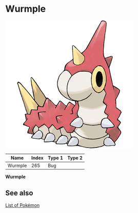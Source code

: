 # Wurmple


![Wurmple](images/265.png)

| **Name** | **Index** | **Type 1** | **Type 2** |
|----|----|----|----|
| Wurmple | 265 | Bug  |  |

**Wurmple** 

## See also

[List of Pokémon](../pokemon.md)
